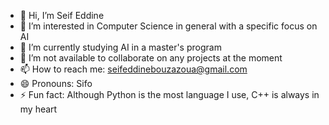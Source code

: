 - 👋 Hi, I’m Seif Eddine
- 👀 I’m interested in Computer Science in general with a specific focus on AI
- 🌱 I’m currently studying AI in a master's program
- 💞️ I’m not available to collaborate on any projects at the moment
- 📫 How to reach me: seifeddinebouzazoua@gmail.com
- 😄 Pronouns: Sifo
- ⚡ Fun fact: Although Python is the most language I use, C++ is always in my heart

<!---
sifo-arch/sifo-arch is a ✨ special ✨ repository because its `README.md` (this file) appears on your GitHub profile.
You can click the Preview link to take a look at your changes.
--->
